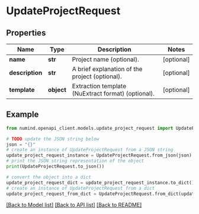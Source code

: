 # UpdateProjectRequest


## Properties

Name | Type | Description | Notes
------------ | ------------- | ------------- | -------------
**name** | **str** | Project name (optional). | [optional] 
**description** | **str** | A brief explanation of the project (optional). | [optional] 
**template** | **object** | Extraction template (NuExtract format) (optional). | [optional] 

## Example

```python
from numind.openapi_client.models.update_project_request import UpdateProjectRequest

# TODO update the JSON string below
json = "{}"
# create an instance of UpdateProjectRequest from a JSON string
update_project_request_instance = UpdateProjectRequest.from_json(json)
# print the JSON string representation of the object
print(UpdateProjectRequest.to_json())

# convert the object into a dict
update_project_request_dict = update_project_request_instance.to_dict()
# create an instance of UpdateProjectRequest from a dict
update_project_request_from_dict = UpdateProjectRequest.from_dict(update_project_request_dict)
```
[[Back to Model list]](../README.md#documentation-for-models) [[Back to API list]](../README.md#documentation-for-api-endpoints) [[Back to README]](../README.md)


